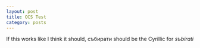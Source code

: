 ```yaml
---
layout: post
title: OCS Test
category: posts
---
```


If this works like I think it should, <span class="ocs">събирати</span> should
be the Cyrillic for *sъbirati*


